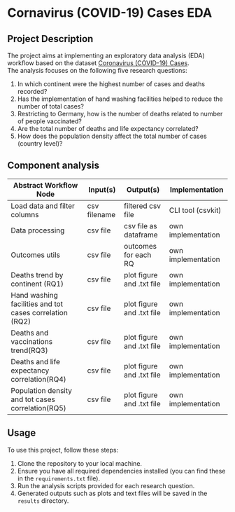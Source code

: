 # Cornavirus (COVID-19) Cases EDA

## Project Description

The project aims at implementing an exploratory data analysis (EDA) workflow based on the dataset [Coronavirus (COVID-19) Cases](https://ourworldindata.org/covid-cases). <br>
The analysis focuses on the following five research questions:

1. In which continent were the highest number of cases and deaths recorded?
2. Has the implementation of hand washing facilities helped to reduce the number of total cases?
3. Restricting to Germany, how is the number of deaths related to number of people vaccinated?
4. Are the total number of deaths and life expectancy correlated?
5. How does the population density affect the total number of cases (country level)?

## Component analysis

| Abstract Workflow Node                                  | Input(s)     | Output(s)                 | Implementation     |
| ------------------------------------------------------- | ------------ | ------------------------- | ------------------ |
| Load data and filter columns                            | csv filename | filtered csv file         | CLI tool (csvkit)  |
| Data processing                                         | csv file     | csv file as dataframe     | own implementation |
| Outcomes utils                                          | csv file     | outcomes for each RQ      | own implementation |
| Deaths trend by continent (RQ1)                         | csv file     | plot figure and .txt file | own implementation |
| Hand washing facilities and tot cases correlation (RQ2) | csv file     | plot figure and .txt file | own implementation |
| Deaths and vaccinations trend(RQ3)                      | csv file     | plot figure and .txt file | own implementation |
| Deaths and life expectancy correlation(RQ4)             | csv file     | plot figure and .txt file | own implementation |
| Population density and tot cases correlation(RQ5)       | csv file     | plot figure and .txt file | own implementation |

## Usage

To use this project, follow these steps:

1. Clone the repository to your local machine.
2. Ensure you have all required dependencies installed (you can find these in the `requirements.txt` file).
3. Run the analysis scripts provided for each research question.
4. Generated outputs such as plots and text files will be saved in the `results` directory.
